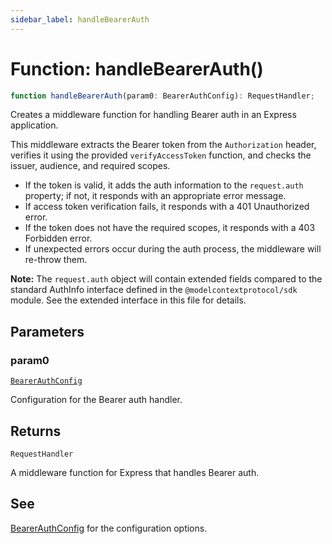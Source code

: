 ```yaml
---
sidebar_label: handleBearerAuth
---
```


# Function: handleBearerAuth()

```ts
function handleBearerAuth(param0: BearerAuthConfig): RequestHandler;
```

Creates a middleware function for handling Bearer auth in an Express application.

This middleware extracts the Bearer token from the `Authorization` header, verifies it using the
provided `verifyAccessToken` function, and checks the issuer, audience, and required scopes.

- If the token is valid, it adds the auth information to the `request.auth` property;
if not, it responds with an appropriate error message.
- If access token verification fails, it responds with a 401 Unauthorized error.
- If the token does not have the required scopes, it responds with a 403 Forbidden error.
- If unexpected errors occur during the auth process, the middleware will re-throw them.

**Note:**  The `request.auth` object will contain extended fields compared to the standard
AuthInfo interface defined in the `@modelcontextprotocol/sdk` module. See the extended
interface in this file for details.

## Parameters

### param0

[`BearerAuthConfig`](/references/js/type-aliases/BearerAuthConfig.md)

Configuration for the Bearer auth handler.

## Returns

`RequestHandler`

A middleware function for Express that handles Bearer auth.

## See

[BearerAuthConfig](/references/js/type-aliases/BearerAuthConfig.md) for the configuration options.
